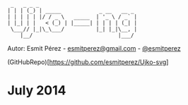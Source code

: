 ```
 _   _ _ _                               
| | | (_) | _____            _ __   __ _ 
| | | | | |/ / _ \   _____  | '_ \ / _` |
| |_| | |   < (_) | |_____| | | | | (_| |
 \___// |_|\_\___/          |_| |_|\__, |
    |__/                           |___/ 
```		

		
Autor: Esmit Pérez - esmitperez@gmail.com - [@esmitperez](http://twitter.com/@esmitperez)

(GitHubRepo)[https://github.com/esmitperez/Ujko-svg]

July 2014
===============================================================================


